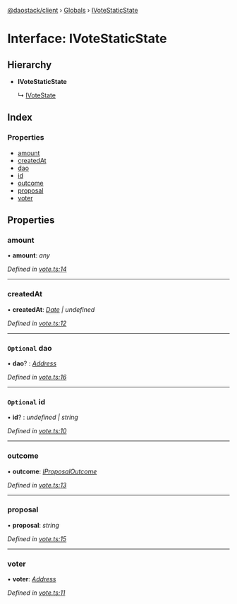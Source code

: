 [@daostack/client](../README.md) › [Globals](../globals.md) › [IVoteStaticState](ivotestaticstate.md)

# Interface: IVoteStaticState

## Hierarchy

* **IVoteStaticState**

  ↳ [IVoteState](ivotestate.md)

## Index

### Properties

* [amount](ivotestaticstate.md#amount)
* [createdAt](ivotestaticstate.md#createdat)
* [dao](ivotestaticstate.md#optional-dao)
* [id](ivotestaticstate.md#optional-id)
* [outcome](ivotestaticstate.md#outcome)
* [proposal](ivotestaticstate.md#proposal)
* [voter](ivotestaticstate.md#voter)

## Properties

###  amount

• **amount**: *any*

*Defined in [vote.ts:14](https://github.com/daostack/client/blob/77afecd/src/vote.ts#L14)*

___

###  createdAt

• **createdAt**: *[Date](../globals.md#date) | undefined*

*Defined in [vote.ts:12](https://github.com/daostack/client/blob/77afecd/src/vote.ts#L12)*

___

### `Optional` dao

• **dao**? : *[Address](../globals.md#address)*

*Defined in [vote.ts:16](https://github.com/daostack/client/blob/77afecd/src/vote.ts#L16)*

___

### `Optional` id

• **id**? : *undefined | string*

*Defined in [vote.ts:10](https://github.com/daostack/client/blob/77afecd/src/vote.ts#L10)*

___

###  outcome

• **outcome**: *[IProposalOutcome](../enums/iproposaloutcome.md)*

*Defined in [vote.ts:13](https://github.com/daostack/client/blob/77afecd/src/vote.ts#L13)*

___

###  proposal

• **proposal**: *string*

*Defined in [vote.ts:15](https://github.com/daostack/client/blob/77afecd/src/vote.ts#L15)*

___

###  voter

• **voter**: *[Address](../globals.md#address)*

*Defined in [vote.ts:11](https://github.com/daostack/client/blob/77afecd/src/vote.ts#L11)*
